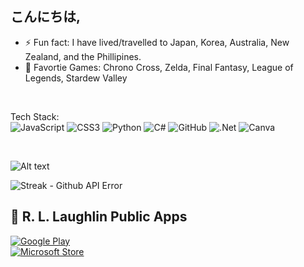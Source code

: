 ## こんにちは,

- ⚡ Fun fact: I have lived/travelled to Japan, Korea, Australia, New Zealand, and the Phillipines.
- 💞️ Favortie Games: Chrono Cross, Zelda, Final Fantasy, League of Legends, Stardew Valley


<br>

Tech Stack:
<br>
![JavaScript](https://img.shields.io/badge/javascript-%23323330.svg?style=for-the-badge&logo=javascript&logoColor=%23F7DF1E) ![CSS3](https://img.shields.io/badge/css3-%231572B6.svg?style=for-the-badge&logo=css3&logoColor=white) ![Python](https://img.shields.io/badge/python-3670A0?style=for-the-badge&logo=python&logoColor=ffdd54) ![C#](https://img.shields.io/badge/c%23-%23239120.svg?style=for-the-badge&logo=csharp&logoColor=white) ![GitHub](https://img.shields.io/badge/github-%23121011.svg?style=for-the-badge&logo=github&logoColor=white) ![.Net](https://img.shields.io/badge/.NET-5C2D91?style=for-the-badge&logo=.net&logoColor=white)  ![Canva](https://img.shields.io/badge/Canva%20-%20%23292929?style=for-the-badge&logo=canva&logoColor=%#00C4CC)
   
<br>

![Alt text](https://spotify-recently-played-readme.vercel.app/api?user=22vjbo3qfflrsxontchtp22iq&width=1000)

![Streak - Github API Error](https://github-readme-streak-stats.herokuapp.com/?user=ecole1rllco&theme=chartreuse-dark&hide_border=true)

<h2>🌟 R. L. Laughlin Public Apps</h2>

<a href="https://play.google.com/store/apps/details?id=com.rllco.www.flow_rate_calculator" target="_blank">
  <img src="https://img.shields.io/badge/Google%20Play-Play%20Store-green?logo=google-play&style=for-the-badge" alt="Google Play">
</a>

<br/>

<a href="https://apps.microsoft.com/detail/9n65x9r5mhwq?hl=en-US&gl=US" target="_blank">
  <img src="https://img.shields.io/badge/Microsoft%20Store-Download-blue?logo=microsoft&style=for-the-badge" alt="Microsoft Store">
</a>


<!--
- 🔭 I’m currently working on app development with WinUI3 and Maui
- 🌱 I’m currently learning ASP.NET
- 👯 I’m looking to collaborate on ...
- 🤔 I’m looking for help with ...
- 💬 Ask me about ...
- 📫 How to reach me: ...
- 😄 Pronouns: 
- ⚡ Fun fact: ...
- ✨ "iwhgwytte, itvfom." -iykyk, "No power in the verse can stop me." -River Tam 
-->
